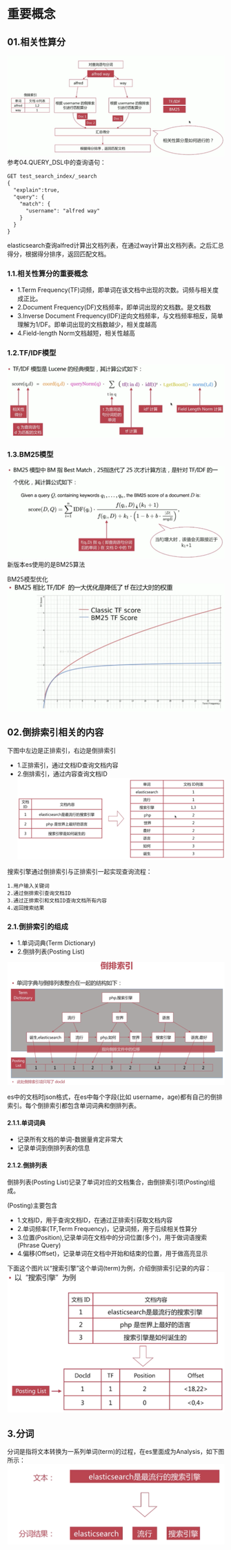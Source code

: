 # 重要概念

## 01.相关性算分
![fail](img/5.1.png)
参考04.QUERY_DSL中的查询语句：
```
GET test_search_index/_search
{
  "explain":true,
  "query": {
    "match": {
      "username": "alfred way"
    }
  }
}
```
elasticsearch查询alfred计算出文档列表，在通过way计算出文档列表。之后汇总得分，根据得分排序，返回匹配文档。

### 1.1.相关性算分的重要概念
- 1.Term Frequency(TF)词频，即单词在该文档中出现的次数。词频与相关度成正比。
- 2.Document Frequency(DF)文档频率，即单词出现的文档数。是文档数
- 3.Inverse Document Frequency(IDF)逆向文档频率，与文档频率相反，简单理解为1/DF。即单词出现的文档数越少，相关度越高
- 4.Field-length Norm文档越短，相关性越高

### 1.2.TF/IDF模型
![fail](img/5.2.png)

### 1.3.BM25模型
![fail](img/5.3.png)
新版本es使用的是BM25算法

BM25模型优化
![fail](img/5.4.png)

## 02.倒排索引相关的内容
下图中左边是正排索引，右边是倒排索引
- 1.正排索引，通过文档ID查询文档内容
- 2.倒排索引，通过内容查询文档ID
![fail](img/5.5.png)

搜索引擎通过倒排索引与正排索引一起实现查询流程：
```
1.用户输入关键词
2.通过倒排索引查询文档ID
3.通过正排索引和文档ID查询文档所有内容
4.返回搜索结果
```

### 2.1.倒排索引的组成
- 1.单词词典(Term Dictionary)
- 2.倒排列表(Posting List)

![fail](img/5.7.png)

es中的文档时json格式，在es中每个字段(比如 username，age)都有自己的倒排索引。每个倒排索引都包含单词词典和倒排列表。

#### 2.1.1.单词词典
- 记录所有文档的单词-数据量肯定非常大
- 记录单词到倒排列表的信息

#### 2.1.2.倒排列表
倒排列表(Posting List)记录了单词对应的文档集合，由倒排索引项(Posting)组成。

(Posting)主要包含
- 1.文档ID，用于查询文档ID，在通过正排索引获取文档内容
- 2.单词频率(TF,Term Frequency)，记录词频，用于后续相关性算分
- 3.位置(Position),记录单词在文档中的分词位置(多个)，用于做词语搜索(Phrase Query)
- 4.偏移(Offset)，记录单词在文档中开始和结束的位置，用于做高亮显示

下面这个图片以“搜索引擎”这个单词(term)为例，介绍倒排索引记录的内容：
![fail](img/5.6.png)

## 3.分词
分词是指将文本转换为一系列单词(term)的过程，在es里面成为Analysis，如下图所示：
![fail](img/5.8.png)